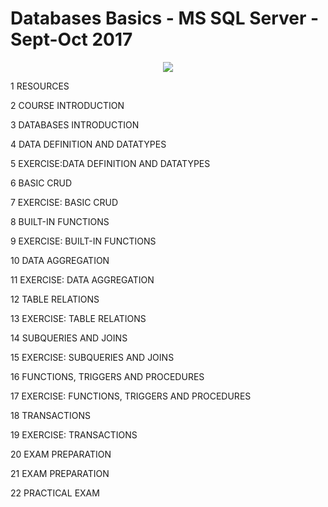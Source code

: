 <b><h1>Databases Basics - MS SQL Server - Sept-Oct 2017</h1></b>

<center><img src="https://i.imgur.com/Fv12iqH.png"></img></center>

1 RESOURCES

2 COURSE INTRODUCTION

3 DATABASES INTRODUCTION

4 DATA DEFINITION AND DATATYPES

5 EXERCISE:DATA DEFINITION AND DATATYPES

6 BASIC CRUD

7 EXERCISE: BASIC CRUD

8 BUILT-IN FUNCTIONS

9 EXERCISE: BUILT-IN FUNCTIONS

10 DATA AGGREGATION

11 EXERCISE: DATA AGGREGATION

12 TABLE RELATIONS

13 EXERCISE: TABLE RELATIONS

14 SUBQUERIES AND JOINS

15 EXERCISE: SUBQUERIES AND JOINS

16 FUNCTIONS, TRIGGERS AND PROCEDURES

17 EXERCISE: FUNCTIONS, TRIGGERS AND PROCEDURES

18 TRANSACTIONS

19 EXERCISE: TRANSACTIONS

20 EXAM PREPARATION

21 EXAM PREPARATION

22 PRACTICAL EXAM
